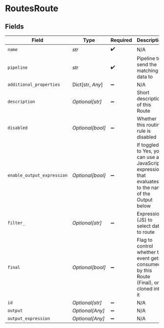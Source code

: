 # RoutesRoute


## Fields

| Field                                                                                                 | Type                                                                                                  | Required                                                                                              | Description                                                                                           |
| ----------------------------------------------------------------------------------------------------- | ----------------------------------------------------------------------------------------------------- | ----------------------------------------------------------------------------------------------------- | ----------------------------------------------------------------------------------------------------- |
| `name`                                                                                                | *str*                                                                                                 | :heavy_check_mark:                                                                                    | N/A                                                                                                   |
| `pipeline`                                                                                            | *str*                                                                                                 | :heavy_check_mark:                                                                                    | Pipeline to send the matching data to                                                                 |
| `additional_properties`                                                                               | Dict[str, *Any*]                                                                                      | :heavy_minus_sign:                                                                                    | N/A                                                                                                   |
| `description`                                                                                         | *Optional[str]*                                                                                       | :heavy_minus_sign:                                                                                    | Short description of this Route                                                                       |
| `disabled`                                                                                            | *Optional[bool]*                                                                                      | :heavy_minus_sign:                                                                                    | Whether this routing rule is disabled                                                                 |
| `enable_output_expression`                                                                            | *Optional[bool]*                                                                                      | :heavy_minus_sign:                                                                                    | If toggled to Yes, you can use a JavaScript expression that evaluates to the name of the Output below |
| `filter_`                                                                                             | *Optional[str]*                                                                                       | :heavy_minus_sign:                                                                                    | Expression (JS) to select data to route                                                               |
| `final`                                                                                               | *Optional[bool]*                                                                                      | :heavy_minus_sign:                                                                                    | Flag to control whether the event gets consumed by this Route (Final), or cloned into it              |
| `id`                                                                                                  | *Optional[str]*                                                                                       | :heavy_minus_sign:                                                                                    | N/A                                                                                                   |
| `output`                                                                                              | *Optional[Any]*                                                                                       | :heavy_minus_sign:                                                                                    | N/A                                                                                                   |
| `output_expression`                                                                                   | *Optional[Any]*                                                                                       | :heavy_minus_sign:                                                                                    | N/A                                                                                                   |